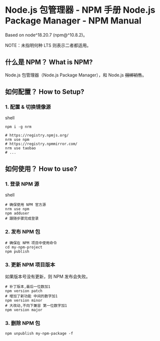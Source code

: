 # Node.js 包管理器 - NPM 手册 Node.js Package Manager - NPM Manual

Based on node^18.20.7 (npm@^10.8.2)。

NOTE：未指明何种 LTS 则表示二者都适用。

## 什么是 NPM？ What is NPM?

Node.js 包管理器（Node.js Package Manager），和 Node.js ~~捆绑销售~~。

## 如何配置？ How to Setup?

### 1. 配置 & 切换镜像源

shell

```shell
npm i -g nrm

# https://registry.npmjs.org/
nrm use npm
# https://registry.npmmirror.com/
nrm use taobao
# ...
```

## 如何使用？ How to use?

### 1. 登录 NPM 源

shell

```shell
# 确保使用 NPM 官方源
nrm use npm
npm adduser
# 跟随步骤完成登录
```

### 2. 发布 NPM 包

```shell
# 确保在 NPM 项目中使用命令
cd my-npm-project
npm publish
```

### 3. 更新 NPM 项目版本

如果版本号没有更新，则 NPM 发布会失败。

```shell
# 补丁版本,最后一位数加1
npm version patch
# 增加了新功能 中间的数字加1
npm version minor
# 大改动,不向下兼容 第一位数字加1
npm version major
```

### 3. 删除 NPM 包

```shell
npm unpublish my-npm-package -f
```
